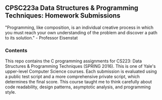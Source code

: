 ## CPSC223a Data Structures & Programming Techniques: Homework Submissions

"Programming, like composition, is an individual creative process in which you
  must reach your own understanding of the problem and discover a path to its
  solution." - Professor Eisenstat

### Contents

This repo contains the C programming assignments for CS223: Data Structures & Programming Techniques (SPRING 2016). This is one of Yale's upper-level Computer Science courses. Each submission is evaluated using a public test script and a more comprehensive private script, which determines the final score. This course taught me to think carefully about code readability, design patterns, asymptotic analysis, and programming style.
